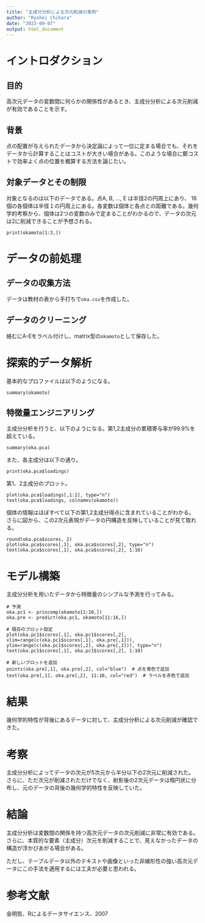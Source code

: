 ```yaml
---
title: "主成分分析による次元削減の実例"
author: "Ryohei Chihara"
date: "2023-09-07"
output: html_document
---
```


# イントロダクション

## 目的

高次元データの変数間に何らかの関係性があるとき、主成分分析による次元削減が有効であることを示す。

## 背景

点の配置が与えられたデータから決定論によって一位に定まる場合でも、それをデータから計算することはコストが大きい場合がある。このような場合に鄭コストで効率よく点の位置を概算する方法を論じたい。

## 対象データとその制限

対象となるのは以下のデータである。点A, B, ..., E は半径2の円周上にあり、 16個の各個体は半径１の円周上にある。各変数は個体と各点との距離である。幾何学的考察から、個体は2つの変数のみで定まることがわかるので、データの次元は2に削減できることが予想される。

```{r okamoto}
print(okamoto[1:3,])
```

# データの前処理

## データの収集方法

データは教材の表から手打ちで`oka.csv`を作成した。

## データのクリーニング

絡むにA-Eをラベル付けし、matrix型の`okamoto`として保存した。

# 探索的データ解析

基本的なプロファイルは以下のようになる。

```{r okamoto}
summary(okamoto)
```

## 特徴量エンジニアリング

主成分分析を行うと、以下のようになる。第1,2主成分の累積寄与率が99.9%を超えている。

```{r oka.pca}
summary(oka.pca)

```

また、各主成分は以下の通り。

```{r}
print(oka.pca$loadings)
```

第1、2主成分のプロット。

```{r oka.pca okamoto}
plot(oka.pca$loadings[,1:2], type="n")
text(oka.pca$loadings, colnames(okamoto))
```

個体の情報はほぼすべて以下の第1,2主成分得点に含まれていることがわかる。さらに図から、この2次元表現がデータの円構造を反映していることが見て取れる。

```{r oka.pca}
round(oka.pca$scores, 2)
plot(oka.pca$scores[,1], oka.pca$scores[,2], type="n")
text(oka.pca$scores[,1], oka.pca$scores[,2], 1:16)
```

# モデル構築

主成分分析を用いたデータから特徴量のシンプルな予測を行ってみる。

```{r okamoto oka.pca}
# 予測
oka.pc1 <- princomp(okamoto[1:10,])
oka.pre <- predict(oka.pc1, okamoto[11:16,])

# 既存のプロット設定
plot(oka.pc1$scores[,1], oka.pc1$scores[,2], xlim=range(c(oka.pc1$scores[,1], oka.pre[,1])), ylim=range(c(oka.pc1$scores[,2], oka.pre[,2])), type="n")
text(oka.pc1$scores[,1], oka.pc1$scores[,2], 1:10)

# 新しいプロットを追加
points(oka.pre[,1], oka.pre[,2], col="blue")  # 点を青色で追加
text(oka.pre[,1], oka.pre[,2], 11:16, col="red")  # ラベルを赤色で追加
```

# 結果

幾何学的特性が背後にあるデータに対して、主成分分析による次元削減が確認できた。

# 考察

主成分分析によってデータの次元が5次元から半分以下の2次元に削減された。さらに、ただ次元が削減されただけでなく、射影後の2次元データは楕円状に分布し、元のデータの背後の幾何学的特性を反映していた。

# 結論

主成分分析は変数間の関係を持つ高次元データの次元削減に非常に有効である。さらに、本質的な要素（主成分）次元を削減することで、見えなかったデータの構造が浮かびあがる場合がある。

ただし、テーブルデータ以外のテキストや画像といった非線形性の強い高次元データにこの手法を適用するには工夫が必要と思われる。

# 参考文献

金明哲、Rによるデータサイエンス、2007
